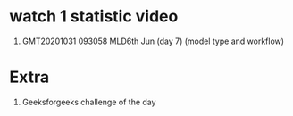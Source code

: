 # watch 1 statistic video

1. GMT20201031 093058 MLD6th Jun (day 7)
(model type and workflow)
 

# Extra

1. Geeksforgeeks challenge of the day